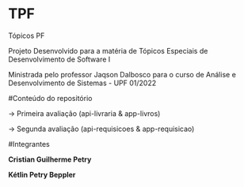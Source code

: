 # TPF
Tópicos PF

Projeto Desenvolvido para a matéria de Tópicos Especiais de Desenvolvimento de Software I 

Ministrada pelo professor Jaqson Dalbosco para o curso de Análise e Desenvolvimento de Sistemas - UPF 01/2022

#Conteúdo do repositório

-> Primeira avaliação (api-livraria & app-livros)

-> Segunda avaliação (api-requisicoes & app-requisicao)

#Integrantes

**Cristian Guilherme Petry**

**Kétlin Petry Beppler**

